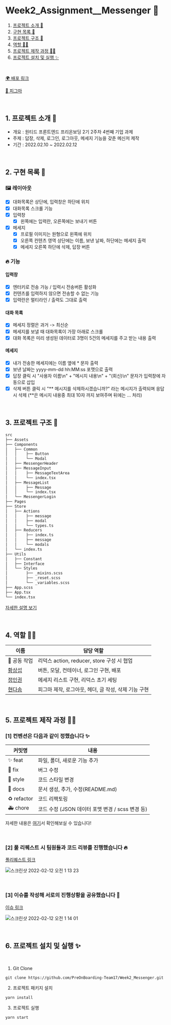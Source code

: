 # Week2_Assignment\_\_Messenger 📱

1. [프로젝트 소개 🚀](#1-프로젝트-소개-)
2. [구현 목록 📍](#2-구현-목록-)
3. [프로젝트 구조 🌲](#3-프로젝트-구조-)
4. [역할 👋🏻](#4-역할-)
5. [프로젝트 제작 과정 ✍🏻](#5-프로젝트-제작-과정-)
6. [프로젝트 설치 및 실행 ✨](#6-프로젝트-설치-및-실행-)

<br/>

[🌍 배포 링크](https://17seoul-messenger.netlify.app/)
<br />

[🎉 피그마](https://www.figma.com/file/gUCGSoZAZ9aqhr0Z7CYqGu/Untitled?node-id=0%3A1)

<br />

## 1. 프로젝트 소개 🚀

- 개요 : 원티드 프론트엔드 프리온보딩 2기 2주차 4번째 기업 과제
- 주제 : 답장, 삭제, 로그인, 로그아웃, 메세지 기능을 갖춘 메신저 제작
- 기간 : 2022.02.10 ~ 2022.02.12

<br />

## 2. 구현 목록 📍

### 🖼 레이아웃

- [x] 대화목록은 상단에, 입력창은 하단에 위치
- [x] 대화목록 스크롤 기능
- [x] 입력창
  - [x] 왼쪽에는 입력란, 오른쪽에는 보내기 버튼
- [x] 메세지
  - [x] 프로필 이미지는 원형으로 왼쪽에 위치
  - [x] 오른쪽 컨텐츠 영역 상단에는 이름, 보낸 날짜, 하단에는 메세지 출력
  - [x] 메세지 오른쪽 하단에 삭제, 답장 버튼

### 🔥 기능

#### 입력창

- [x] 엔터키로 전송 가능 / 입력시 전송버튼 활성화
- [x] 컨텐츠를 입력하지 않으면 전송할 수 없는 기능
- [x] 입력란은 멀티라인 / 출력도 그대로 출력

#### 대화 목록

- [x] 메세지 정렬은 과거 -> 최신순
- [x] 메세지를 보낼 때 대화목록이 가장 아래로 스크롤
- [x] 대화 목록은 미리 생성된 데이터로 3명이 5건의 메세지를 주고 받는 내용 출력

#### 메세지

- [x] 내가 전송한 메세지에는 이름 옆에 * 문자 출력
- [x] 보낸 날짜는 yyyy-mm-dd hh:MM:ss 포맷으로 출력
- [x] 답장 클릭 시 "사용자 이름\n" + "메시지 내용\n" + "(회신)\n" 문자가 입력창에 자동으로 삽입
- [x] 삭제 버튼 클릭 시  "** 메시지를 삭제하시겠습니까?" 라는 메시지가 출력되며 응답시 삭제 (**은 메시지 내용중 최대 10자 까지 보여주며 뒤에는 ... 처리)

<br />

## 3. 프로젝트 구조 🌲

```bash
src
├── Assets
├── Components
│   ├── Common
│   │    ├── Button
│   │    └── Modal
│   ├── MessengerHeader
│   ├── MessageInput
│   │    ├── MessageTextArea
│   │    └── index.tsx
│   ├── MessageList
│   │    ├── Message
│   │    └── index.tsx
│   └── MessengerLogin
├── Pages
├── Store
│   ├── Actions
│   │    ├── message
│   │    ├── modal
│   │    └── types.ts
│   ├── Reducers
│   │    ├── index.ts
│   │    ├── message
│   │    └── modals
│   └── index.ts
├── Utils
│   ├── Constant
│   ├── Interface
│   └── Styles
│        ├── _mixins.scss
│        ├── _reset.scss
│        └── _variables.scss
├── App.scss
├── App.tsx
└── index.tsx
```

[자세한 설명 보기](https://github.com/PreOnBoarding-Team17/Week2_Messenger/issues/1)

<br/>

## 4. 역할 👋🏻

| 이름                                       | 담당 역할                                                     |
| ------------------------------------------ | ------------------------------------------------------------- |
| 🥇 공동 작업 | 리덕스 action, reducer, store 구성 시 협업 |
| [황상섭](https://github.com/sangseophwang) | 버튼, 모달, 컨테이너, 로그인 구현, 배포 |
| [정인권](https://github.com/developjik)    | 메세지 리스트 구현, 리덕스 초기 세팅 |
| [현다솜](https://github.com/som-syom)      | 피그마 제작, 로그아웃, 헤더, 글 작성, 삭제 기능 구현 |

<br/>

## 5. 프로젝트 제작 과정 ✍🏻

### [1] 컨벤션은 다음과 같이 정했습니다 ✨

| 커밋명 | 내용 |
| --- | --- |
| ✨ feat | 파일, 폴더, 새로운 기능 추가 |
| 🐛 fix | 버그 수정 |
| 💄 style | 코드 스타일 변경 |
| 📝 docs | 문서 생성, 추가, 수정(README.md) |
| ♻️ refactor | 코드 리팩토링 |
| 🚑️ chore | 코드 수정 (JSON 데이터 포맷 변경 / scss 변경 등) |

자세한 내용은 [여기](https://github.com/PreOnBoarding-Team17/Week2_Messenger/issues/2)서 확인해보실 수 있습니다!

<br/>

### [2] 풀 리퀘스트 시 팀원들과 코드 리뷰를 진행했습니다 🔥

[풀리퀘스트 링크](https://github.com/PreOnBoarding-Team17/Week2_Dashboard/pulls?q=is%3Apr+is%3Aclosed)

![스크린샷 2022-02-12 오전 1 13 23](https://user-images.githubusercontent.com/98322239/153627577-29072bdc-4800-41e8-bdd3-e1d6d2b1480a.png)

<br/>

### [3] 이슈를 작성해 서로의 진행상황을 공유했습니다 👀

[이슈 링크](https://github.com/PreOnBoarding-Team17/Week2_Dashboard/issues)

![스크린샷 2022-02-12 오전 1 14 01](https://user-images.githubusercontent.com/98322239/153627606-fa39c9ff-e6ba-46ce-8d2d-e9539926e5e9.png)

<br/>

## 6. 프로젝트 설치 및 실행 ✨

<br/>

1. Git Clone

```plaintext
git clone https://github.com/PreOnBoarding-Team17/Week2_Messenger.git
```

2. 프로젝트 패키지 설치

```plaintext
yarn install
```

3. 프로젝트 실행

```plaintext
yarn start
```
